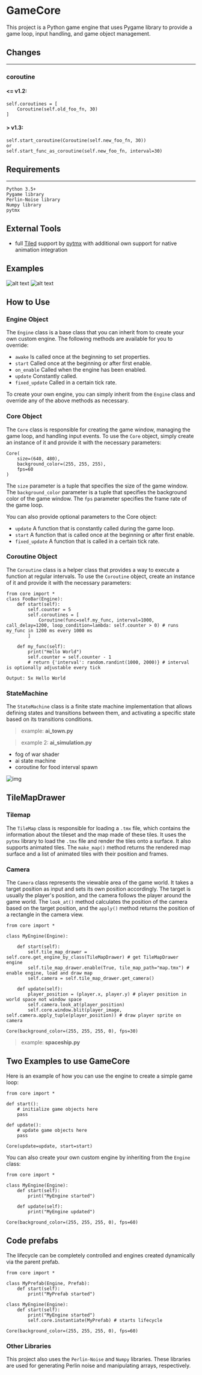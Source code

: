GameCore
========
This project is a Python game engine that uses Pygame library to provide a game loop, input handling, and game object management.

## Changes

---

### coroutine
#### <= v1.2:
```
self.coroutines = [
    Coroutine(self.old_foo_fn, 30)
]
```

#### \> v1.3:
```
self.start_coroutine(Coroutine(self.new_foo_fn, 30))
or
self.start_func_as_coroutine(self.new_foo_fn, interval=30)
```

## Requirements

---
    Python 3.5+
    Pygame library
    Perlin-Noise library
    Numpy library
    pytmx

## External Tools

- full [Tiled](https://www.mapeditor.org/) support by [pytmx](https://pytmx.readthedocs.io/en/latest/) with additional own support for native animation integration

## Examples

![alt text](doc/spaceship-example.png)
![alt text](doc/projection-example.PNG)

## How to Use

### Engine Object

The ``Engine`` class is a base class that you can inherit from to create your own custom engine. The following methods are available for you to override:

- ``awake`` Is called once at the beginning to set properties.
- ``start`` Called once at the beginning or after first enable.
- ``on_enable`` Called when the engine has been enabled.
- ``update`` Constantly called.
- ``fixed_update`` Called in a certain tick rate.

To create your own engine, you can simply inherit from the ``Engine`` class and override any of the above methods as necessary.

### Core Object

The ``Core`` class is responsible for creating the game window, managing the game loop, and handling input events. To use the ``Core`` object, simply create an instance of it and provide it with the necessary parameters:

```
Core(
    size=(640, 480),
    background_color=(255, 255, 255),
    fps=60
)
```

The ``size`` parameter is a tuple that specifies the size of the game window. The ``background_color`` parameter is a tuple that specifies the background color of the game window. The ``fps`` parameter specifies the frame rate of the game loop.

You can also provide optional parameters to the Core object:

- ``update`` A function that is constantly called during the game loop.
- ``start`` A function that is called once at the beginning or after first enable.
- ``fixed_update`` A function that is called in a certain tick rate.

### Coroutine Object

The ``Coroutine`` class is a helper class that provides a way to execute a function at regular intervals. To use the ``Coroutine`` object, create an instance of it and provide it with the necessary parameters:

```
from core import *
class FooBar(Engine):
    def start(self):
        self.counter = 5
        self.coroutines = [
            Coroutine(func=self.my_func, interval=1000, call_delay=1200, loop_condition=lambda: self.counter > 0) # runs my_func in 1200 ms every 1000 ms
        ] 

    def my_func(self):
        print("Hello World")
        self.counter = self.counter - 1
        # return {'interval': random.randint(1000, 2000)} # interval is optionally adjustable every tick

```

```
Output: 5x Hello World
```

### StateMachine
The ``StateMachine`` class is a finite state machine implementation that allows defining states and transitions between them, and activating a specific state based on its transitions conditions. 

> example: **__ai_town.py__**

> example 2: **__ai_simulation.py__**

- fog of war shader
- ai state machine
- coroutine for food interval spawn

![img](doc/aisimulation-example.PNG)

## TileMapDrawer

### Tilemap

The ``TileMap`` class is responsible for loading a ``.tmx`` file, which contains the information about the tileset and the map made of these tiles. It uses the ``pytmx`` library to load the ``.tmx`` file and render the tiles onto a surface. It also supports animated tiles. The ``make_map()`` method returns the rendered map surface and a list of animated tiles with their position and frames.

### Camera

The ``Camera`` class represents the viewable area of the game world. It takes a target position as input and sets its own position accordingly. The target is usually the player's position, and the camera follows the player around the game world. The ``look_at()`` method calculates the position of the camera based on the target position, and the ``apply()`` method returns the position of a rectangle in the camera view.

```
from core import *

class MyEngine(Engine):

    def start(self):
        self.tile_map_drawer = self.core.get_engine_by_class(TileMapDrawer) # get TileMapDrawer engine
        self.tile_map_drawer.enable(True, tile_map_path="map.tmx") # enable engine, load and draw map
        self.camera = self.tile_map_drawer.get_camera()
    
    def update(self):
        player_position = (player.x, player.y) # player position in world space not window space
        self.camera.look_at(player_position)
        self.core.window.blit(player_image, self.camera.apply_tuple(player_position)) # draw player sprite on camera

Core(background_color=(255, 255, 255, 0), fps=30)
```

> example: **__spaceship.py__**

## Two Examples to use GameCore

Here is an example of how you can use the engine to create a simple game loop:

```
from core import *

def start():
    # initialize game objects here
    pass

def update():
    # update game objects here
    pass

Core(update=update, start=start)
```
You can also create your own custom engine by inheriting from the ``Engine`` class:

```
from core import *

class MyEngine(Engine):
    def start(self):
        print("MyEngine started")

    def update(self):
        print("MyEngine updated")

Core(background_color=(255, 255, 255, 0), fps=60)
```

## Code prefabs
The lifecycle can be completely controlled and engines created dynamically via the parent prefab.

```
from core import *

class MyPrefab(Engine, Prefab):
    def start(self):
        print("MyPrefab started")
        
class MyEngine(Engine):
    def start(self):
        print("MyEngine started")
        self.core.instantiate(MyPrefab) # starts lifecycle

Core(background_color=(255, 255, 255, 0), fps=60)
```

### Other Libraries

This project also uses the ``Perlin-Noise`` and ``Numpy`` libraries. These libraries are used for generating Perlin noise and manipulating arrays, respectively.

